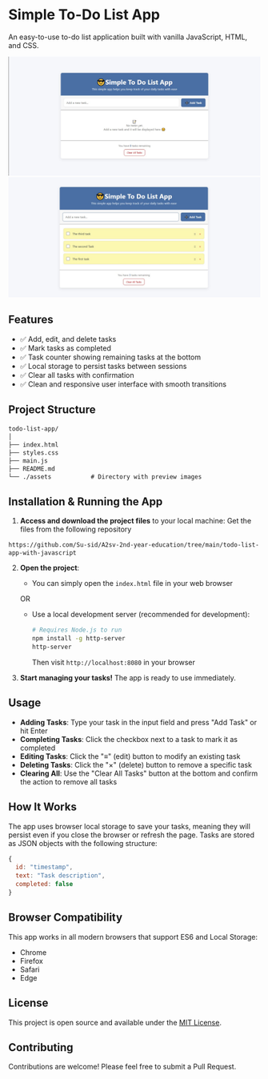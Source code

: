# Simple To-Do List App

An easy-to-use to-do list application built with vanilla JavaScript, HTML, and CSS.

![Simple To-Do List App](assets/todo-list-app-no-task-page.jpg)
![Simple To-Do List App](assets/todo-list-app-with-task-page.jpg)

## Features

- ✅ Add, edit, and delete tasks
- ✅ Mark tasks as completed
- ✅ Task counter showing remaining tasks at the bottom
- ✅ Local storage to persist tasks between sessions
- ✅ Clear all tasks with confirmation
- ✅ Clean and responsive user interface with smooth transitions

## Project Structure

```
todo-list-app/
│
├── index.html
├── styles.css
├── main.js
├── README.md
└── ./assets           # Directory with preview images
```

## Installation & Running the App

1. **Access and download the project files** to your local machine:
   Get the files from the following repository

```
https://github.com/Su-sid/A2sv-2nd-year-education/tree/main/todo-list-app-with-javascript

```

2. **Open the project**:

   - You can simply open the `index.html` file in your web browser

   OR

   - Use a local development server (recommended for development):
     ```bash
     # Requires Node.js to run
     npm install -g http-server
     http-server
     ```
     Then visit `http://localhost:8080` in your browser

3. **Start managing your tasks!** The app is ready to use immediately.

## Usage

- **Adding Tasks**: Type your task in the input field and press "Add Task" or hit Enter
- **Completing Tasks**: Click the checkbox next to a task to mark it as completed
- **Editing Tasks**: Click the "≡" (edit) button to modify an existing task
- **Deleting Tasks**: Click the "×" (delete) button to remove a specific task
- **Clearing All**: Use the "Clear All Tasks" button at the bottom and confirm the action to remove all tasks

## How It Works

The app uses browser local storage to save your tasks, meaning they will persist even if you close the browser or refresh the page. Tasks are stored as JSON objects with the following structure:

```javascript
{
  id: "timestamp",
  text: "Task description",
  completed: false
}
```

## Browser Compatibility

This app works in all modern browsers that support ES6 and Local Storage:

- Chrome
- Firefox
- Safari
- Edge

## License

This project is open source and available under the [MIT License](LICENSE).

## Contributing

Contributions are welcome! Please feel free to submit a Pull Request.
